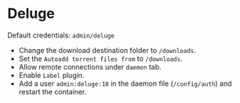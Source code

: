 # Deluge

Default credentials: `admin/deluge`

 - Change the download destination folder to `/downloads`.
 - Set the `Autoadd torrent files from` to `/downloads`.
 - Allow remote connections under `daemon` tab.
 - Enable `Label` plugin.
 - Add a user `admin:deluge:10` in the daemon file (`/config/auth`) and restart the container.